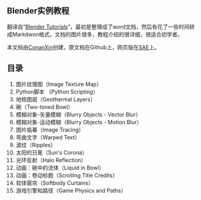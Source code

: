 ## Blender实例教程 ##

翻译自“[Blender Tutorials](http://davidjarvis.ca/dave/blender/)”，最初是整理成了word文档，然后有花了一些时间转成Markdwon格式，文档的图片很多，教程介绍的很详细，很适合初学者。

本文档由[ConanXin]()创建，原文档在Github上，网页版在[SAE](http://conanxincv.sinaapp.com/project6/)上。

## 目录 ##

1. 图片纹理图（Image Texture Map）
2. Python脚本 （Python Scripting）
3. 地核图层（Geothermal Layers）
4. 碗（Two-toned Bowl）
5. 模糊对象-矢量模糊（Blurry Objects - Vector Blur）
6. 模糊对象-运动模糊（Blurry Objects - Motion Blur）
7. 图片临摹（Image Tracing）
8. 弯曲文字（Warped Text）
9. 波纹（Ripples）
10. 太阳的日冕（Sun's Corona）
11. 光环反射（Halo Reflection）
12. 动画：碗中的流体（Liquid in Bowl）
13. 动画：卷动标题（Scrolling Title Credits）
14. 软体窗帘（Softbody Curtains）
15. 游戏引擎和路径（Game Physics and Paths）